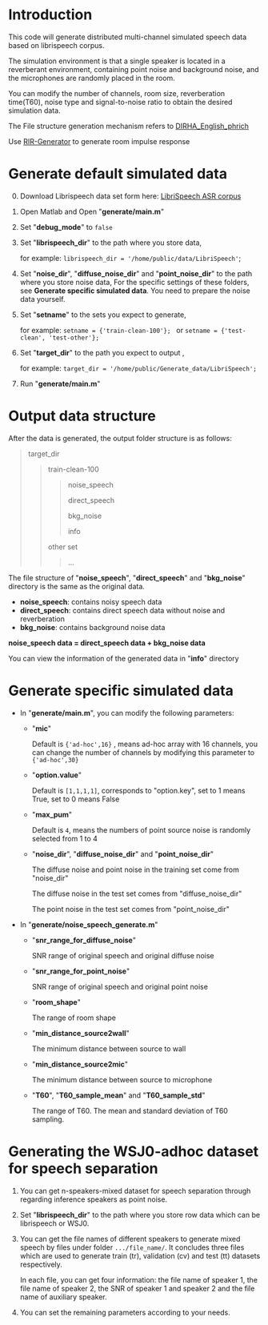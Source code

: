 # Introduction

This code will generate distributed multi-channel simulated speech data based on librispeech corpus.

The simulation environment is that a single speaker is located in a reverberant environment, containing point noise and background noise, and the microphones are randomly placed in the room.

You can modify the number of channels, room size, reverberation time(T60), noise type and signal-to-noise ratio to obtain the desired simulation data. 

The File structure generation mechanism refers to [DIRHA_English_phrich](https://github.com/SHINE-FBK/DIRHA_English_phrich)

Use [RIR-Generator](https://github.com/ehabets/RIR-Generator) to generate room impulse response

# Generate default simulated data

0. Download Librispeech data set form here: [LibriSpeech ASR corpus](http://www.openslr.org/12/)

1. Open Matlab and Open "**generate/main.m**"

2. Set "**debug_mode**" to `false`

3. Set "**librispeech_dir**" to the path where you store data, 

   for example: `librispeech_dir = '/home/public/data/LibriSpeech'`;

4. Set "**noise_dir**", "**diffuse_noise_dir**" and "**point_noise_dir**" to the path where you store noise data, For the specific settings of these folders, see **Generate specific simulated data**. You need to prepare the noise data yourself.

5. Set "**setname**" to the sets you expect to generate, 

   for example: `setname = {'train-clean-100'}; ` or `setname = {'test-clean', 'test-other'}; `

6. Set "**target_dir**" to the path you expect to output , 

   for example: `target_dir = '/home/public/Generate_data/LibriSpeech';`

7. Run "**generate/main.m**"



# Output data structure

After the data is generated, the output folder structure is as follows:

> target_dir
>
> >train-clean-100
> >
> >> noise_speech
> >>
> >> direct_speech
> >>
> >> bkg_noise
> >>
> >> info
> >
> >other set
> >
> >>...

The file structure of "**noise_speech**", "**direct_speech**" and "**bkg_noise**" directory is the same as the original data. 

- **noise_speech**: contains noisy speech data
- **direct_speech**: contains direct speech data without noise and reverberation 
- **bkg_noise**: contains background noise data

**noise_speech data = direct_speech data + bkg_noise data**

You can view the information of the generated data in "**info**" directory



# Generate specific simulated data

* In "**generate/main.m**", you can modify the following parameters:

  * "**mic**"

    Default is `{'ad-hoc',16}` , means ad-hoc array with 16 channels, you can change the number of channels by modifying this parameter to `{'ad-hoc',30}`

  * "**option.value**"

    Default is `[1,1,1,1]`, corresponds to "option.key", set to 1 means True, set to 0 means False

  * "**max_pum**"

    Default is `4`, means the numbers of point source noise is randomly selected from 1 to 4

  * "**noise_dir**", "**diffuse_noise_dir**" and "**point_noise_dir**"

    The diffuse noise and point noise in the training set come from "noise_dir"

    The diffuse noise in the test set comes from "diffuse_noise_dir"

    The point noise in the test set comes from "point_noise_dir"

    

* In "**generate/noise_speech_generate.m**"

  * "**snr_range_for_diffuse_noise**"

    SNR range of original speech and original diffuse noise

  * "**snr_range_for_point_noise**"

    SNR range of original speech and original point noise

  * "**room_shape**"

    The range of room shape

  * "**min_distance_source2wall**"

    The minimum distance between source to wall

  * "**min_distance_source2mic**"

    The minimum distance between source to microphone

  * "**T60**", "**T60_sample_mean**" and "**T60_sample_std**"

    The range of T60. The mean and  standard deviation of T60 sampling.
    
    

# Generating the WSJ0-adhoc dataset for speech separation

1. You can get n-speakers-mixed dataset for speech separation through regarding inference speakers as point noise.

2. Set "**librispeech_dir**" to the path where you store row data which can be librispeech or WSJ0.

3. You can get the file names of different speakers to generate mixed speech by files under folder `.../file_name/`. It concludes three files which are used to  generate train (tr), validation (cv) and test (tt) datasets respectively. 

   In each file, you can get four information: the file name of speaker 1, the file name of speaker 2, the SNR of speaker 1 and speaker 2 and the file name of auxiliary speaker.

4. You can set the remaining parameters according to your needs.




​    
